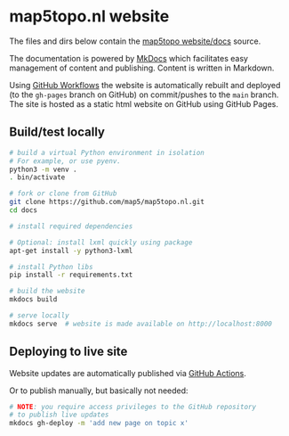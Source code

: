 # map5topo.nl website

The files and dirs below contain the [map5topo website/docs](https://map5topo.nl) source.

The documentation is powered by [MkDocs](https://www.mkdocs.org) which facilitates easy management
of content and publishing. Content is written in Markdown.

Using [GitHub Workflows](.github/workflows/deploy.docs.yml) the website is automatically rebuilt and deployed
(to the `gh-pages` branch on GitHub) on commit/pushes to the `main` branch. The site is
hosted as a static html website on GitHub using GitHub Pages.

## Build/test locally

```bash
# build a virtual Python environment in isolation
# For example, or use pyenv.
python3 -m venv .
. bin/activate

# fork or clone from GitHub
git clone https://github.com/map5/map5topo.nl.git
cd docs

# install required dependencies

# Optional: install lxml quickly using package
apt-get install -y python3-lxml

# install Python libs 
pip install -r requirements.txt

# build the website
mkdocs build

# serve locally
mkdocs serve  # website is made available on http://localhost:8000
```

## Deploying to live site

Website updates are automatically published via [GitHub Actions](.github/workflows/deploy.docs.yml).

Or to publish manually, but basically not needed:

```bash
# NOTE: you require access privileges to the GitHub repository
# to publish live updates
mkdocs gh-deploy -m 'add new page on topic x'
```
